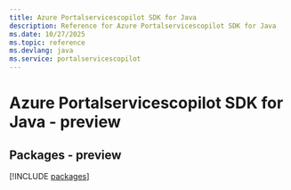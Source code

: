 ```yaml
---
title: Azure Portalservicescopilot SDK for Java
description: Reference for Azure Portalservicescopilot SDK for Java
ms.date: 10/27/2025
ms.topic: reference
ms.devlang: java
ms.service: portalservicescopilot
---
```

# Azure Portalservicescopilot SDK for Java - preview
## Packages - preview
[!INCLUDE [packages](portalservicescopilot-index.md)]